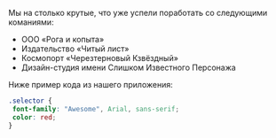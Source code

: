 Мы на столько крутые, что уже успели поработать со следующими команиями:

* ООО «Рога и копыта»
* Издательство «Читый лист»
* Космопорт «Черезтерновый Кзвёздный»
* Дизайн-студия имени Слишком Известного Персонажа

 Ниже пример кода из нашего приложения:
 ```css
 .selector {
  font-family: "Awesome", Arial, sans-serif;
  color: red;
} 
```

